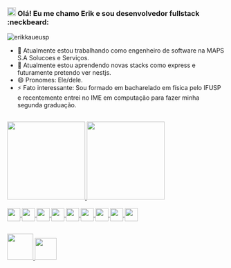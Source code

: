 ### <img width="20px" src="https://i.imgur.com/dVm5GTB.gif"> Olá! Eu me chamo Erik e sou desenvolvedor fullstack  :neckbeard:

<p align="left"> <img src="https://komarev.com/ghpvc/?username=erikkaueusp&label=Profile%20views&color=0e75b6&style=flat" alt="erikkaueusp"/> </p>

- 🔭 Atualmente estou trabalhando como engenheiro de software na MAPS S.A Solucoes e Serviços.
- 🌱 Atualmente estou aprendendo novas stacks como express e futuramente pretendo ver nestjs.
- 😄 Pronomes: Ele/dele.
- ⚡ Fato interessante: Sou formado em bacharelado em física pelo IFUSP e recentemente entrei no IME em computação para fazer minha segunda graduação.
##


<div>
<a href="https://github.com/erikkaueusp">
<img height="180em" src="https://github-readme-stats.vercel.app/api?username=erikkaueusp&show_icons=true&theme=aura">
<img height="180em" src="https://github-readme-stats.vercel.app/api/top-langs/?username=erikkaueusp&layout=compact&theme=aura">
</div>
<div style="display: inline_block"><br>
<img align="center" height="30 width="40" src="https://cdn.jsdelivr.net/gh/devicons/devicon/icons/java/java-original.svg" />
<img align="center" height="30 width="40" src="https://cdn.jsdelivr.net/gh/devicons/devicon/icons/python/python-original.svg" />
<img align="center" height="30 width="40" src="https://cdn.jsdelivr.net/gh/devicons/devicon/icons/javascript/javascript-original.svg" />
<img align="center" height="30 width="40" src="https://cdn.jsdelivr.net/gh/devicons/devicon/icons/typescript/typescript-original.svg" />
<img align="center" height="30 width="40" src="https://cdn.jsdelivr.net/gh/devicons/devicon/icons/html5/html5-original.svg" />
<img align="center" height="30 width="40" src="https://cdn.jsdelivr.net/gh/devicons/devicon/icons/css3/css3-original.svg" />
<img align="center" height="30 width="40" src="https://cdn.jsdelivr.net/gh/devicons/devicon/icons/angularjs/angularjs-original.svg" />
<img align="center" height="30 width="40" src="https://cdn.jsdelivr.net/gh/devicons/devicon/icons/spring/spring-original.svg" />
<img align="center" height="30 width="40" src="https://cdn.jsdelivr.net/gh/devicons/devicon/icons/postgresql/postgresql-original-wordmark.svg" />
</div>         

##

<a href="https://www.linkedin.com/in/erikkaue/"><img width="60px" src="https://img.shields.io/badge/LinkedIn-0077B5?style=for-the-badge&logo=linkedin&logoColor=white">
<a href="mailto:erikkaue@gmail.com"><img width="50px" src="https://img.shields.io/badge/Gmail-D14836?style=for-the-badge&logo=gmail&logoColor=white">
